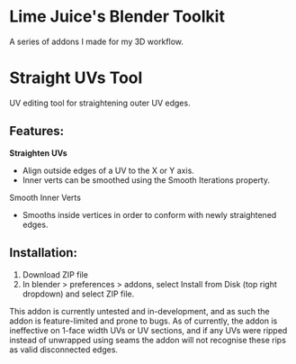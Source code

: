 # Lime Juice's Blender Toolkit
A series of addons I made for my 3D workflow.

# Straight UVs Tool

UV editing tool for straightening outer UV edges.

## Features:
**Straighten UVs**
- Align outside edges of a UV to the X or Y axis.
- Inner verts can be smoothed using the Smooth Iterations property.

Smooth Inner Verts
- Smooths inside vertices in order to conform with newly straightened edges.

## Installation:
1. Download ZIP file
3. In blender > preferences > addons, select Install from Disk (top right dropdown) and select ZIP file.

This addon is currently untested and in-development, and as such the addon is feature-limited and prone to bugs.
As of currently, the addon is ineffective on 1-face width UVs or UV sections, and if any UVs were ripped 
instead of unwrapped using seams the addon will not recognise these rips as valid disconnected edges.

